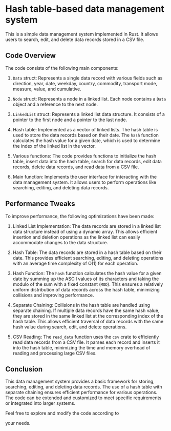 # Hash table-based data management system

This is a simple data management system implemented in Rust. It allows users to search, edit, and delete data records stored in a CSV file.

## Code Overview

The code consists of the following main components:

1. `Data` struct: Represents a single data record with various fields such as direction, year, date, weekday, country, commodity, transport mode, measure, value, and cumulative.

2. `Node` struct: Represents a node in a linked list. Each node contains a `Data` object and a reference to the next node.

3. `LinkedList` struct: Represents a linked list data structure. It consists of a pointer to the first node and a pointer to the last node.

4. Hash table: Implemented as a vector of linked lists. The hash table is used to store the data records based on their date. The `hash` function calculates the hash value for a given date, which is used to determine the index of the linked list in the vector.

5. Various functions: The code provides functions to initialize the hash table, insert data into the hash table, search for data records, edit data records, delete data records, and read data from a CSV file.

6. Main function: Implements the user interface for interacting with the data management system. It allows users to perform operations like searching, editing, and deleting data records.

## Performance Tweaks

To improve performance, the following optimizations have been made:

1. Linked List Implementation: The data records are stored in a linked list data structure instead of using a dynamic array. This allows efficient insertion and deletion operations as the linked list can easily accommodate changes to the data structure.

2. Hash Table: The data records are stored in a hash table based on their date. This provides efficient searching, editing, and deleting operations with an average time complexity of O(1) for each operation.

3. Hash Function: The `hash` function calculates the hash value for a given date by summing up the ASCII values of its characters and taking the modulo of the sum with a fixed constant (`MOD`). This ensures a relatively uniform distribution of data records across the hash table, minimizing collisions and improving performance.

4. Separate Chaining: Collisions in the hash table are handled using separate chaining. If multiple data records have the same hash value, they are stored in the same linked list at the corresponding index of the hash table. This allows efficient traversal of data records with the same hash value during search, edit, and delete operations.

5. CSV Reading: The `read_data` function uses the `csv` crate to efficiently read data records from a CSV file. It parses each record and inserts it into the hash table, minimizing the time and memory overhead of reading and processing large CSV files.

## Conclusion

This data management system provides a basic framework for storing, searching, editing, and deleting data records. The use of a hash table with separate chaining ensures efficient performance for various operations. The code can be extended and customized to meet specific requirements or integrated into larger systems.

Feel free to explore and modify the code according to

 your needs.
